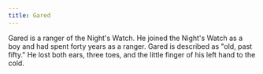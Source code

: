 ```yaml
---
title: Gared
---
```


Gared is a ranger of the Night's Watch. He joined the Night's Watch as a boy and had spent forty years as a ranger. Gared is described as "old, past fifty." He lost both ears, three toes, and the little finger of his left hand to the cold.


